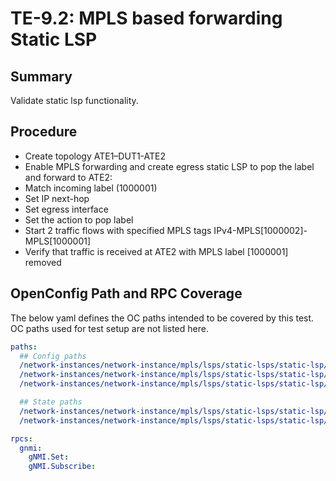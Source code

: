 # TE-9.2: MPLS based forwarding Static LSP

## Summary

Validate static lsp functionality.

## Procedure

*  Create topology ATE1–DUT1-ATE2
*  Enable MPLS forwarding and create egress static LSP to pop the label and forward to ATE2:
*  Match incoming label (1000001)
*  Set IP next-hop
*  Set egress interface
*  Set the action to pop label
*  Start 2 traffic flows with specified MPLS tags IPv4-MPLS[1000002]-MPLS[1000001]
*  Verify that traffic is received at ATE2 with MPLS label [1000001] removed

## OpenConfig Path and RPC Coverage

The below yaml defines the OC paths intended to be covered by this test. OC paths used for test setup are not listed here.

```yaml
paths:
  ## Config paths
  /network-instances/network-instance/mpls/lsps/static-lsps/static-lsp/egress/config/next-hop:
  /network-instances/network-instance/mpls/lsps/static-lsps/static-lsp/egress/config/incoming-label:
  /network-instances/network-instance/mpls/lsps/static-lsps/static-lsp/egress/config/push-label:

  ## State paths
  /network-instances/network-instance/mpls/lsps/static-lsps/static-lsp/egress/state/next-hop:
  /network-instances/network-instance/mpls/lsps/static-lsps/static-lsp/egress/state/incoming-label:

rpcs:
  gnmi:
    gNMI.Set:
    gNMI.Subscribe:
